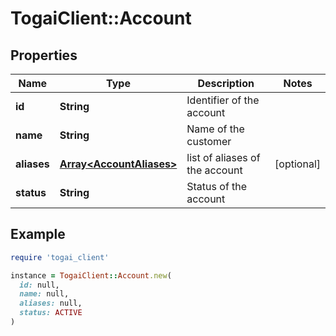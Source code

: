 # TogaiClient::Account

## Properties

| Name | Type | Description | Notes |
| ---- | ---- | ----------- | ----- |
| **id** | **String** | Identifier of the account |  |
| **name** | **String** | Name of the customer |  |
| **aliases** | [**Array&lt;AccountAliases&gt;**](AccountAliases.md) | list of aliases of the account | [optional] |
| **status** | **String** | Status of the account |  |

## Example

```ruby
require 'togai_client'

instance = TogaiClient::Account.new(
  id: null,
  name: null,
  aliases: null,
  status: ACTIVE
)
```

